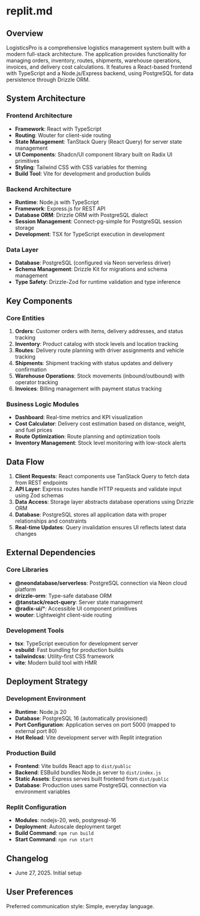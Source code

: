# replit.md

## Overview

LogisticsPro is a comprehensive logistics management system built with a modern full-stack architecture. The application provides functionality for managing orders, inventory, routes, shipments, warehouse operations, invoices, and delivery cost calculations. It features a React-based frontend with TypeScript and a Node.js/Express backend, using PostgreSQL for data persistence through Drizzle ORM.

## System Architecture

### Frontend Architecture
- **Framework**: React with TypeScript
- **Routing**: Wouter for client-side routing
- **State Management**: TanStack Query (React Query) for server state management
- **UI Components**: Shadcn/UI component library built on Radix UI primitives
- **Styling**: Tailwind CSS with CSS variables for theming
- **Build Tool**: Vite for development and production builds

### Backend Architecture
- **Runtime**: Node.js with TypeScript
- **Framework**: Express.js for REST API
- **Database ORM**: Drizzle ORM with PostgreSQL dialect
- **Session Management**: Connect-pg-simple for PostgreSQL session storage
- **Development**: TSX for TypeScript execution in development

### Data Layer
- **Database**: PostgreSQL (configured via Neon serverless driver)
- **Schema Management**: Drizzle Kit for migrations and schema management
- **Type Safety**: Drizzle-Zod for runtime validation and type inference

## Key Components

### Core Entities
1. **Orders**: Customer orders with items, delivery addresses, and status tracking
2. **Inventory**: Product catalog with stock levels and location tracking
3. **Routes**: Delivery route planning with driver assignments and vehicle tracking
4. **Shipments**: Shipment tracking with status updates and delivery confirmation
5. **Warehouse Operations**: Stock movements (inbound/outbound) with operator tracking
6. **Invoices**: Billing management with payment status tracking

### Business Logic Modules
- **Dashboard**: Real-time metrics and KPI visualization
- **Cost Calculator**: Delivery cost estimation based on distance, weight, and fuel prices
- **Route Optimization**: Route planning and optimization tools
- **Inventory Management**: Stock level monitoring with low-stock alerts

## Data Flow

1. **Client Requests**: React components use TanStack Query to fetch data from REST endpoints
2. **API Layer**: Express routes handle HTTP requests and validate input using Zod schemas
3. **Data Access**: Storage layer abstracts database operations using Drizzle ORM
4. **Database**: PostgreSQL stores all application data with proper relationships and constraints
5. **Real-time Updates**: Query invalidation ensures UI reflects latest data changes

## External Dependencies

### Core Libraries
- **@neondatabase/serverless**: PostgreSQL connection via Neon cloud platform
- **drizzle-orm**: Type-safe database ORM
- **@tanstack/react-query**: Server state management
- **@radix-ui/***: Accessible UI component primitives
- **wouter**: Lightweight client-side routing

### Development Tools
- **tsx**: TypeScript execution for development server
- **esbuild**: Fast bundling for production builds
- **tailwindcss**: Utility-first CSS framework
- **vite**: Modern build tool with HMR

## Deployment Strategy

### Development Environment
- **Runtime**: Node.js 20
- **Database**: PostgreSQL 16 (automatically provisioned)
- **Port Configuration**: Application serves on port 5000 (mapped to external port 80)
- **Hot Reload**: Vite development server with Replit integration

### Production Build
- **Frontend**: Vite builds React app to `dist/public`
- **Backend**: ESBuild bundles Node.js server to `dist/index.js`
- **Static Assets**: Express serves built frontend from `dist/public`
- **Database**: Production uses same PostgreSQL connection via environment variables

### Replit Configuration
- **Modules**: nodejs-20, web, postgresql-16
- **Deployment**: Autoscale deployment target
- **Build Command**: `npm run build`
- **Start Command**: `npm run start`

## Changelog

- June 27, 2025. Initial setup

## User Preferences

Preferred communication style: Simple, everyday language.